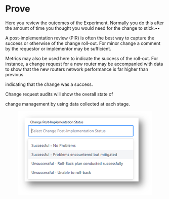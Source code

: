 # Prove

Here you review the outcomes of the Experiment. Normally you do this after the amount of time you thought you would need for the change to stick.••

A post-implementation review (PIR) is often the best way to capture the success or otherwise of the change roll-out. For minor change a comment by the requestor or implementor may be sufficient.

Metrics may also be used here to indicate the success of the roll-out. For instance, a change request for a new router may be accompanied with data to show that the new routers network performance is far higher than previous

indicating that the change was a success.

Change request audits will show the overall state of

change management by using data collected at each stage.

<figure><img src="../../.gitbook/assets/image (29).png" alt=""><figcaption></figcaption></figure>
